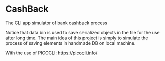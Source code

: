 # CashBack
The CLI app simulator of bank cashback process

Notice that data.bin is used to save serialized objects in the file for
the use after long time. The main idea of this project is simply to simulate
the process of saving elements in handmade DB on local machine.

With the use of PICOCLI:
https://picocli.info/

